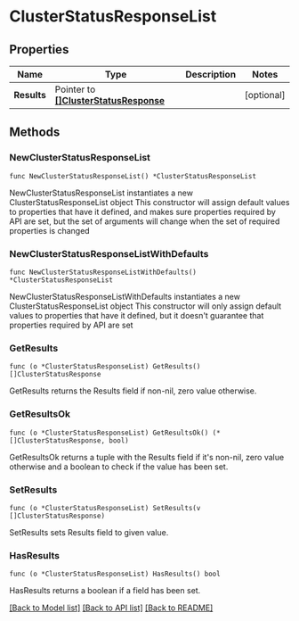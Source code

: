 # ClusterStatusResponseList

## Properties

Name | Type | Description | Notes
------------ | ------------- | ------------- | -------------
**Results** | Pointer to [**[]ClusterStatusResponse**](ClusterStatusResponse.md) |  | [optional] 

## Methods

### NewClusterStatusResponseList

`func NewClusterStatusResponseList() *ClusterStatusResponseList`

NewClusterStatusResponseList instantiates a new ClusterStatusResponseList object
This constructor will assign default values to properties that have it defined,
and makes sure properties required by API are set, but the set of arguments
will change when the set of required properties is changed

### NewClusterStatusResponseListWithDefaults

`func NewClusterStatusResponseListWithDefaults() *ClusterStatusResponseList`

NewClusterStatusResponseListWithDefaults instantiates a new ClusterStatusResponseList object
This constructor will only assign default values to properties that have it defined,
but it doesn't guarantee that properties required by API are set

### GetResults

`func (o *ClusterStatusResponseList) GetResults() []ClusterStatusResponse`

GetResults returns the Results field if non-nil, zero value otherwise.

### GetResultsOk

`func (o *ClusterStatusResponseList) GetResultsOk() (*[]ClusterStatusResponse, bool)`

GetResultsOk returns a tuple with the Results field if it's non-nil, zero value otherwise
and a boolean to check if the value has been set.

### SetResults

`func (o *ClusterStatusResponseList) SetResults(v []ClusterStatusResponse)`

SetResults sets Results field to given value.

### HasResults

`func (o *ClusterStatusResponseList) HasResults() bool`

HasResults returns a boolean if a field has been set.


[[Back to Model list]](../README.md#documentation-for-models) [[Back to API list]](../README.md#documentation-for-api-endpoints) [[Back to README]](../README.md)


